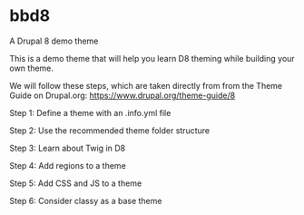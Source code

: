 # bbd8
A Drupal 8 demo theme

This is a demo theme that will help you learn D8 theming while building your own
theme.

We will follow these steps, which are taken directly from from the Theme Guide
on Drupal.org: https://www.drupal.org/theme-guide/8

Step 1: Define a theme with an .info.yml file

Step 2: Use the recommended theme folder structure

Step 3: Learn about Twig in D8

Step 4: Add regions to a theme

Step 5: Add CSS and JS to a theme

Step 6: Consider classy as a base theme

